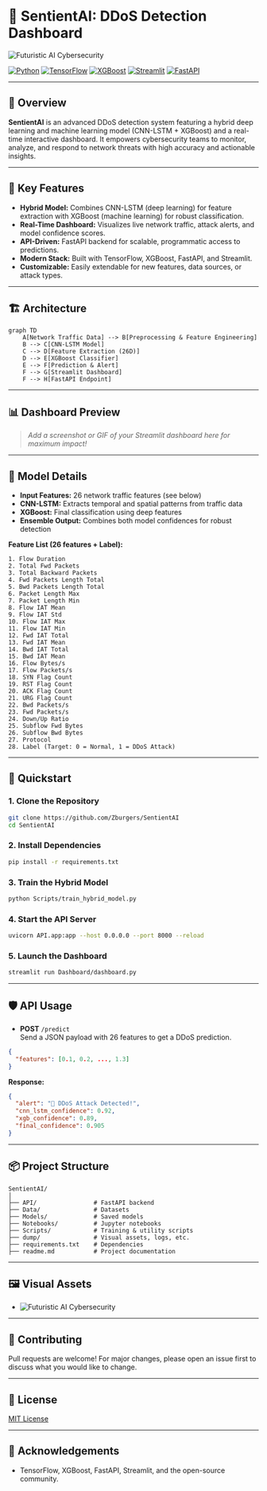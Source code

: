 # 🚨 SentientAI: DDoS Detection Dashboard

![Futuristic AI Cybersecurity](dump/DALL·E%202025-02-21%2002.44.46%20-%20A%20futuristic%20AI-powered%20cybersecurity%20system%20monitoring%20real-time%20network%20traffic.%20The%20image%20should%20feature%20a%20glowing%20digital%20brain%20integrated%20into%20a%20.webp)

[![Python](https://img.shields.io/badge/Python-3.10%2B-blue?logo=python)](https://www.python.org/)
[![TensorFlow](https://img.shields.io/badge/TensorFlow-2.18-orange?logo=tensorflow)](https://www.tensorflow.org/)
[![XGBoost](https://img.shields.io/badge/XGBoost-3.0.0-brightgreen?logo=xgboost)](https://xgboost.ai/)
[![Streamlit](https://img.shields.io/badge/Streamlit-Dashboard-red?logo=streamlit)](https://streamlit.io/)
[![FastAPI](https://img.shields.io/badge/FastAPI-API-green?logo=fastapi)](https://fastapi.tiangolo.com/)

---

## 🌟 Overview

**SentientAI** is an advanced DDoS detection system featuring a hybrid deep learning and machine learning model (CNN-LSTM + XGBoost) and a real-time interactive dashboard. It empowers cybersecurity teams to monitor, analyze, and respond to network threats with high accuracy and actionable insights.

---

## 🧠 Key Features

- **Hybrid Model:** Combines CNN-LSTM (deep learning) for feature extraction with XGBoost (machine learning) for robust classification.
- **Real-Time Dashboard:** Visualizes live network traffic, attack alerts, and model confidence scores.
- **API-Driven:** FastAPI backend for scalable, programmatic access to predictions.
- **Modern Stack:** Built with TensorFlow, XGBoost, FastAPI, and Streamlit.
- **Customizable:** Easily extendable for new features, data sources, or attack types.

---

## 🏗️ Architecture

```mermaid
graph TD
    A[Network Traffic Data] --> B[Preprocessing & Feature Engineering]
    B --> C[CNN-LSTM Model]
    C --> D[Feature Extraction (26D)]
    D --> E[XGBoost Classifier]
    E --> F[Prediction & Alert]
    F --> G[Streamlit Dashboard]
    F --> H[FastAPI Endpoint]
```

---

## 📊 Dashboard Preview

> _Add a screenshot or GIF of your Streamlit dashboard here for maximum impact!_

---

## 🔬 Model Details

- **Input Features:** 26 network traffic features (see below)
- **CNN-LSTM:** Extracts temporal and spatial patterns from traffic data
- **XGBoost:** Final classification using deep features
- **Ensemble Output:** Combines both model confidences for robust detection

**Feature List (26 features + Label):**
```
1. Flow Duration
2. Total Fwd Packets
3. Total Backward Packets
4. Fwd Packets Length Total
5. Bwd Packets Length Total
6. Packet Length Max
7. Packet Length Min
8. Flow IAT Mean
9. Flow IAT Std
10. Flow IAT Max
11. Flow IAT Min
12. Fwd IAT Total
13. Fwd IAT Mean
14. Bwd IAT Total
15. Bwd IAT Mean
16. Flow Bytes/s
17. Flow Packets/s
18. SYN Flag Count
19. RST Flag Count
20. ACK Flag Count
21. URG Flag Count
22. Bwd Packets/s
23. Fwd Packets/s
24. Down/Up Ratio
25. Subflow Fwd Bytes
26. Subflow Bwd Bytes
27. Protocol
28. Label (Target: 0 = Normal, 1 = DDoS Attack)
```

---

## 🚀 Quickstart

### 1. Clone the Repository

```bash
git clone https://github.com/Zburgers/SentientAI
cd SentientAI
```

### 2. Install Dependencies

```bash
pip install -r requirements.txt
```

### 3. Train the Hybrid Model

```bash
python Scripts/train_hybrid_model.py
```

### 4. Start the API Server

```bash
uvicorn API.app:app --host 0.0.0.0 --port 8000 --reload
```

### 5. Launch the Dashboard

```bash
streamlit run Dashboard/dashboard.py
```

---

## 🛡️ API Usage

- **POST** `/predict`  
  Send a JSON payload with 26 features to get a DDoS prediction.

```json
{
  "features": [0.1, 0.2, ..., 1.3]
}
```

**Response:**
```json
{
  "alert": "🚨 DDoS Attack Detected!",
  "cnn_lstm_confidence": 0.92,
  "xgb_confidence": 0.89,
  "final_confidence": 0.905
}
```

---

## 📦 Project Structure

```
SentientAI/
│
├── API/                # FastAPI backend
├── Data/               # Datasets
├── Models/             # Saved models
├── Notebooks/          # Jupyter notebooks
├── Scripts/            # Training & utility scripts
├── dump/               # Visual assets, logs, etc.
├── requirements.txt    # Dependencies
├── readme.md           # Project documentation
```

---

## 🖼️ Visual Assets

- ![Futuristic AI Cybersecurity](dump/DALL·E%202025-02-21%2002.44.46%20-%20A%20futuristic%20AI-powered%20cybersecurity%20system%20monitoring%20real-time%20network%20traffic.%20The%20image%20should%20feature%20a%20glowing%20digital%20brain%20integrated%20into%20a%20.webp)

---

## 🤝 Contributing

Pull requests are welcome! For major changes, please open an issue first to discuss what you would like to change.

---

## 📄 License

[MIT License](LICENSE)

---

## 🙏 Acknowledgements

- TensorFlow, XGBoost, FastAPI, Streamlit, and the open-source community.
